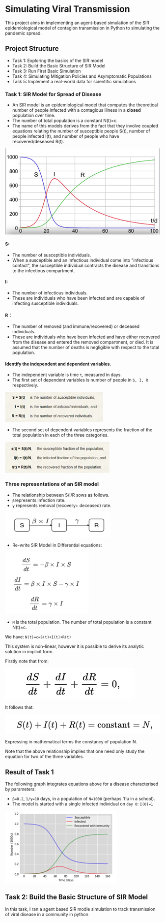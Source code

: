 # Simulating Viral Transmission

This project aims in implementing an agent-based simulation of the SIR epidemiological model of contagion transmission in Python to simulating the pandemic spread.

## Project Structure
* Task 1: Exploring the basics of the SIR model
* Task 2: Build the Basic Structure of SIR Model
* Task 3: Run First Basic Simulation
* Task 4: Simulating Mitigation Policies and Asymptomatic Populations
* Task 5: Implement a real-world data for scientific simulations

### Task 1:  SIR Model for Spread of Disease
* An SIR model is an epidemiological model that computes the theoretical number of people infected with a contagious illness in a **closed** population over time. 
* The number of total population is a constant N(t)=c.
* The name of this models derives from the fact that they involve coupled equations relating the number of susceptible people S(t), number of people infected I(t), and number of people who have recovered/deseased R(t). 

![](https://github.com/tsheng0315/Projects-on-CV/blob/main/Simulating%20Viral%20Pandemics%20in%20Python/graph/SIR%20model%20intro.png)

#### S: 
* The number of susceptible individuals. 
* When a susceptible and an infectious individual come into "infectious contact", the susceptible individual contracts the disease and transitions to the infectious compartment.

#### I: 
* The number of infectious individuals. 
* These are individuals who have been infected and are capable of infecting susceptible individuals.

#### R：
* The number of removed (and immune/recovered) or deceased individuals. 
* These are individuals who have been infected and have either recovered from the disease and entered the removed compartment, or died. It is assumed that the number of deaths is negligible with respect to the total population.

#### Identify the independent and dependent variables. 

* The independent variable is time `t`, measured in days.
* The first set of dependent variables is number of people in `S, I, R` respectively. 

![](https://github.com/tsheng0315/Projects-on-CV/blob/main/Simulating%20Viral%20Pandemics%20in%20Python/graph/SIR%20variable.png)

* The second set of dependent variables represents the fraction of the total population in each of the three categories.  

![](https://github.com/tsheng0315/Projects-on-CV/blob/main/Simulating%20Viral%20Pandemics%20in%20Python/graph/SIR%20variable%20fraction.png)


### Three representations of an SIR model

* The relationship between S/I/R sows as follows. 
* `β`represents infection rate.
* `γ` represents removal (recovery+ deceased) rate.

![](https://github.com/tsheng0315/Projects-on-CV/blob/main/Simulating%20Viral%20Pandemics%20in%20Python/graph/SIR%20relationship%20model.png)

* Re-write SIR Model in Differential equations:

![](https://github.com/tsheng0315/Projects-on-CV/blob/main/Simulating%20Viral%20Pandemics%20in%20Python/graph/SIR%20formula.png)

* `N` is the total population. The number of total population is a constant N(t)=c.

We have: `N(t)=c=S(t)+I(t)+R(t)`

This system is non-linear, however it is possible to derive its analytic solution in implicit form.

Firstly note that from:

![](https://github.com/tsheng0315/Projects-on-CV/blob/main/Simulating%20Viral%20Pandemics%20in%20Python/graph/differential%20sum%20to%20zero.png)

It follows that:

![](https://github.com/tsheng0315/Projects-on-CV/blob/main/Simulating%20Viral%20Pandemics%20in%20Python/graph/3%20variablesum%20to%20zero.png)

Expressing in mathematical terms the constancy of population N. 

Note that the above relationship implies that one need only study the equation for two of the three variables.

## Result of Task 1

The following graph integrates equations above for a disease characterised by parameters:
* `β=0.2`, `1/γ=10` days, in a population of `N=1000` (perhaps 'flu in a school). 
* The model is started with a single infected individual on `day 0`: `I(0)=1`

![](https://github.com/tsheng0315/Projects-on-CV/blob/main/Simulating%20Viral%20Pandemics%20in%20Python/graph/SIR%20basic%20graph.png)

## Task 2: Build the Basic Structure of SIR Model

In this task, I ran a agent based SIR modle simulation to track transmission of viral disease in a community in python

